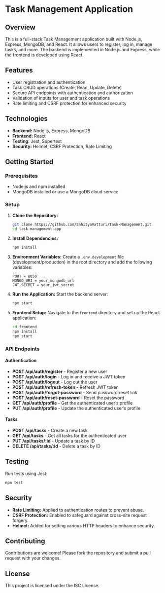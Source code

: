# Task Management Application

## Overview

This is a full-stack Task Management application built with Node.js, Express, MongoDB, and React. It allows users to register, log in, manage tasks, and more. The backend is implemented in Node.js and Express, while the frontend is developed using React.

## Features

- User registration and authentication
- Task CRUD operations (Create, Read, Update, Delete)
- Secure API endpoints with authentication and authorization
- Validation of inputs for user and task operations
- Rate limiting and CSRF protection for enhanced security

## Technologies

- **Backend:** Node.js, Express, MongoDB
- **Frontend:** React
- **Testing:** Jest, Supertest
- **Security:** Helmet, CSRF Protection, Rate Limiting

## Getting Started

### Prerequisites

- Node.js and npm installed
- MongoDB installed or use a MongoDB cloud service

### Setup

1. **Clone the Repository:**

   ```bash
   git clone https://github.com/SahityaVatturi/Task-Management.git
   cd task-management-app
   ```

2. **Install Dependencies:**

   ```bash
   npm install
   ```

3. **Environment Variables:**
   Create a `.env.development` file (development/production) in the root directory and add the following variables:

   ```
   PORT = 8050
   MONGO_URI = your_mongodb_url
   JWT_SECRET = your_jwt_secret
   ```

4. **Run the Application:**
   Start the backend server:

   ```bash
   npm start
   ```

5. **Frontend Setup:**
   Navigate to the `frontend` directory and set up the React application:
   ```bash
   cd frontend
   npm install
   npm start
   ```

### API Endpoints

#### Authentication

- **POST /api/auth/register** - Register a new user
- **POST /api/auth/login** - Log in and receive a JWT token
- **POST /api/auth/logout** - Log out the user
- **POST /api/auth/refresh-token** - Refresh JWT token
- **POST /api/auth/forgot-password** - Send password reset link
- **POST /api/auth/reset-password** - Reset the password
- **GET /api/auth/profile** - Get the authenticated user’s profile
- **PUT /api/auth/profile** - Update the authenticated user’s profile

#### Tasks

- **POST /api/tasks** - Create a new task
- **GET /api/tasks** - Get all tasks for the authenticated user
- **PUT /api/tasks/:id** - Update a task by ID
- **DELETE /api/tasks/:id** - Delete a task by ID

## Testing

Run tests using Jest:

```bash
npm test
```

## Security

- **Rate Limiting:** Applied to authentication routes to prevent abuse.
- **CSRF Protection:** Enabled to safeguard against cross-site request forgery.
- **Helmet:** Added for setting various HTTP headers to enhance security.

## Contributing

Contributions are welcome! Please fork the repository and submit a pull request with your changes.

## License

This project is licensed under the ISC License.
